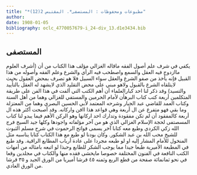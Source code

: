 ```yaml
---
title: "*مطبوعات ومحفوظات : المستصفى*. المقتبس 2(12)"
author: 
date: 1908-01-05
bibliography: oclc_4770057679-i_24-div_13.d1e3434.bib
---
```




##  المستصفى 


 يكفي في شرف علم أصول الفقه ماقاله الغزالي مؤلف هذا الكتاب من أن (أشرف العلوم ماازدوج فيه العقل والسمع واصطحب فيه الرأي والشرع وعلم الفقه وأصوله من هذا القبيل فإنه يأخذ من صفو الشرع والعقل سواء السبيل فلا هو تصرف بمحض العقول بحيث لايتلقاه الشرع بالقبول ولاهو مبني على محض التقليد الذي لايشهد له العقل بالتأييد والتسيد) وقد ذكر لنا  احد  كبارالعلماء أن أهم الكتب التي ألفت في هذا الفن على طريقة المتكلمين  أربعة  كتب كتاب البرهأن لأمام الحرمين والمستفي للغزالي وهما من أهل السنة وكتاب العمد للقاضي عبد الجبار وشرحه المعتمد لأبي الحسين البصري وهما من المعتزلة وما بقي فهو متفرع عن ال  أربعة  وهي قواعد هذا اافن واركانه. وقد أصبحت أكثر هذه ال  أربعة  كالمفقود أن لم تكن مفقودة وتدارك  احد  اركانها وهو الركن الأهم فيما يبدو لنا كتاب المسصتفى لحجة الإسلام الغزالي الذي هو من آخر مؤلفاته واجودها وكلها جيد السيخ فرج   الله زكي الكردي وطبع معه كتابا آخر يسمى فواتح الرحموت في شرح مسلم الثبوت للشيخ محب الله بن عبد الشكور. وكان بودنا لو طبع مع هذا الكتاب كتابا يناسبه مثل المنخول للأمام المشار إليه او لو طبعه مجردا على عادة أرباب المطابع الراقية. وقد طبع في المطبعة الأميرية طبعا جيدا مما يوجب الشكر للطابع وحبذا لو اتبعه بامثاله من أمهات الكتب النافعة في الفنون المختلفة خصوصا مايخشى فقده منها والكتاب في مجلدين وقعا في نحو ثمانمائة صفحة من قطع الربع وثمنه  ٤٥  قرشا أميريا من الورق الجيد و  ٣٥  قرشا من الورق العادي. 
